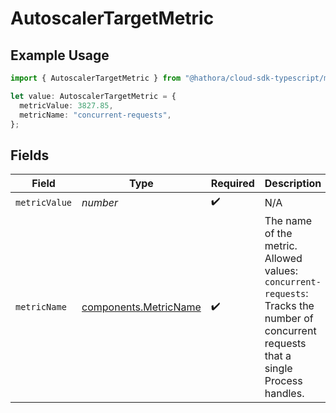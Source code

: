 # AutoscalerTargetMetric

## Example Usage

```typescript
import { AutoscalerTargetMetric } from "@hathora/cloud-sdk-typescript/models/components";

let value: AutoscalerTargetMetric = {
  metricValue: 3827.85,
  metricName: "concurrent-requests",
};
```

## Fields

| Field                                                                                                                                  | Type                                                                                                                                   | Required                                                                                                                               | Description                                                                                                                            |
| -------------------------------------------------------------------------------------------------------------------------------------- | -------------------------------------------------------------------------------------------------------------------------------------- | -------------------------------------------------------------------------------------------------------------------------------------- | -------------------------------------------------------------------------------------------------------------------------------------- |
| `metricValue`                                                                                                                          | *number*                                                                                                                               | :heavy_check_mark:                                                                                                                     | N/A                                                                                                                                    |
| `metricName`                                                                                                                           | [components.MetricName](../../models/components/metricname.md)                                                                         | :heavy_check_mark:                                                                                                                     | The name of the metric.<br/>Allowed values:<br/>`concurrent-requests`: Tracks the number of concurrent requests that a single Process handles. |